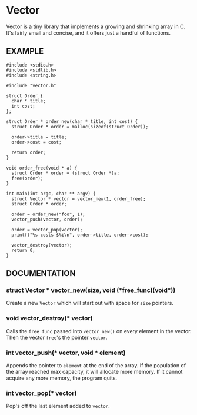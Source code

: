 # Vector

Vector is a tiny library that implements a growing and shrinking array in C. It's fairly small and concise, and it offers just a handful of functions.

## EXAMPLE

    #include <stdio.h>
    #include <stdlib.h>
    #include <string.h>

    #include "vector.h"

    struct Order {
      char * title;
      int cost;
    };

    struct Order * order_new(char * title, int cost) {
      struct Order * order = malloc(sizeof(struct Order));

      order->title = title;
      order->cost = cost;

      return order;
    }

    void order_free(void * a) {
      struct Order * order = (struct Order *)a;
      free(order);
    }

    int main(int argc, char ** argv) {
      struct Vector * vector = vector_new(1, order_free);
      struct Order * order;

      order = order_new("foo", 1);
      vector_push(vector, order);

      order = vector_pop(vector);
      printf("%s costs $%i\n", order->title, order->cost);

      vector_destroy(vector);
      return 0;
    }

## DOCUMENTATION

### struct Vector * vector_new(size, void (\*free_func)(void\*))

Create a new `Vector` which will start out with space for `size` pointers.

### void vector_destroy(\* vector)

Calls the `free_func` passed into `vector_new()` on every element in the vector. Then the vector `free`'s the pointer `vector`.

### int vector_push(\* vector, void \* element)

Appends the pointer to `element` at the end of the array. If the population of the array reached max capacity, it will allocate more memory. If it cannot acquire any more memory, the program quits.

### int vector_pop(\* vector)

Pop's off the last element added to `vector`.
